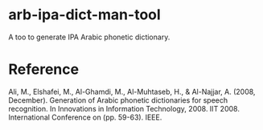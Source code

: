# arb-ipa-dict-man-tool
A too to generate IPA Arabic phonetic dictionary. 

# Reference 

Ali, M., Elshafei, M., Al-Ghamdi, M., Al-Muhtaseb, H., & Al-Najjar, A. (2008, December). Generation of Arabic phonetic dictionaries for speech recognition. In Innovations in Information Technology, 2008. IIT 2008. International Conference on (pp. 59-63). IEEE.


